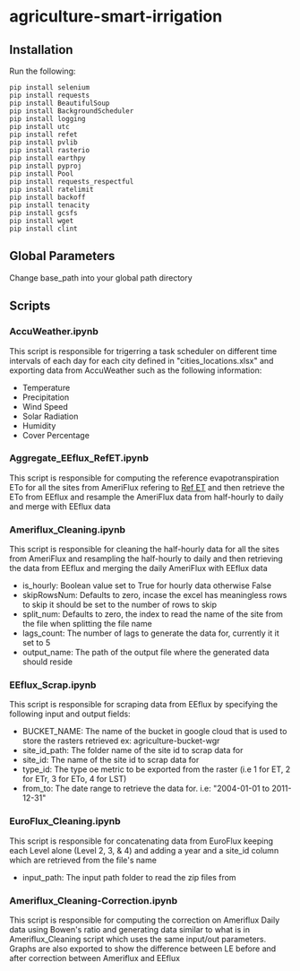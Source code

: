 # agriculture-smart-irrigation

## Installation

Run the following:
```
pip install selenium
pip install requests
pip install BeautifulSoup
pip install BackgroundScheduler
pip install logging
pip install utc
pip install refet
pip install pvlib
pip install rasterio
pip install earthpy
pip install pyproj
pip install Pool
pip install requests_respectful
pip install ratelimit
pip install backoff
pip install tenacity
pip install gcsfs
pip install wget
pip install clint
```

## Global Parameters

Change base_path into your global path directory

## Scripts

### AccuWeather.ipynb
This script is responsible for trigerring a task scheduler on different time intervals of each day for 
each city defined in "cities_locations.xlsx" and exporting data from AccuWeather such as the following information:
- Temperature
- Precipitation
- Wind Speed
- Solar Radiation
- Humidity
- Cover Percentage

### Aggregate_EEflux_RefET.ipynb
This script is responsible for computing the reference evapotranspiration ETo for all the sites from AmeriFlux
refering to [Ref ET](https://github.com/WSWUP/RefET) and then retrieve the ETo from EEflux and resample
the AmeriFlux data from half-hourly to daily and merge with EEflux data

### Ameriflux_Cleaning.ipynb
This script is responsible for cleaning the half-hourly data for all the sites from AmeriFlux
and resampling the half-hourly to daily and then retrieving the data from EEflux and merging the daily AmeriFlux with EEflux data

- is_hourly: Boolean value set to True for hourly data otherwise False
- skipRowsNum: Defaults to zero, incase the excel has meaningless rows to skip it should be set to the number of rows to skip
- split_num: Defaults to zero, the index to read the name of the site from the file when splitting the file name
- lags_count: The number of lags to generate the data for, currently it it set to 5
- output_name: The path of the output file where the generated data should reside

### EEflux_Scrap.ipynb
This script is responsible for scraping data from EEflux by specifying the following input and output fields:

- BUCKET_NAME: The name of the bucket in google cloud that is used to store the rasters retrieved ex: agriculture-bucket-wgr
- site_id_path: The folder name of the site id to scrap data for
- site_id: The name of the site id to scrap data for 
- type_id: The type oe metric to be exported from the raster (i.e 1 for ET, 2 for ETr, 3 for ETo, 4 for LST)
- from_to: The date range to retrieve the data for. i.e: "2004-01-01 to 2011-12-31"

### EuroFlux_Cleaning.ipynb
This script is responsible for concatenating data from EuroFlux keeping each Level alone (Level 2, 3, & 4) and adding a year and a site_id column which are retrieved from the file's name

- input_path: The input path folder to read the zip files from

### Ameriflux_Cleaning-Correction.ipynb
This script is responsible for computing the correction on Ameriflux Daily data using Bowen's ratio and generating data similar to what is in Ameriflux_Cleaning script which uses the same input/out parameters. Graphs are also exported to show
the difference between LE before and after correction between Ameriflux and EEflux
